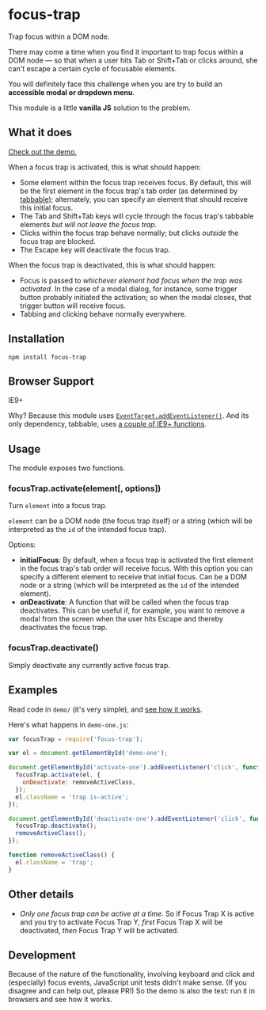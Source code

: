 # focus-trap

Trap focus within a DOM node.

There may come a time when you find it important to trap focus within a DOM node — so that when a user hits Tab or Shift+Tab or clicks around, she can't escape a certain cycle of focusable elements.

You will definitely face this challenge when you are try to build an **accessible modal or dropdown menu**.

This module is a little **vanilla JS** solution to the problem.

## What it does

[Check out the demo.](http://davidtheclark.github.io/focus-trap/demo/)

When a focus trap is activated, this is what should happen:

- Some element within the focus trap receives focus. By default, this will be the first element in the focus trap's tab order (as determined by [tabbable](https://github.com/davidtheclark/tabbable)); alternately, you can specify an element that should receive this initial focus.
- The Tab and Shift+Tab keys will cycle through the focus trap's tabbable elements *but will not leave the focus trap*.
- Clicks within the focus trap behave normally; but clicks *outside* the focus trap are blocked.
- The Escape key will deactivate the focus trap.

When the focus trap is deactivated, this is what should happen:

- Focus is passed to *whichever element had focus when the trap was activated*. In the case of a modal dialog, for instance, some trigger button probably initiated the activation; so when the modal closes, that trigger button will receive focus.
- Tabbing and clicking behave normally everywhere.

## Installation

```
npm install focus-trap
```

## Browser Support

IE9+

Why?
Because this module uses [`EventTarget.addEventListener()`](document.createElement('button')).
And its only dependency, tabbable, uses [a couple of IE9+ functions](https://github.com/davidtheclark/tabbable#browser-support).

## Usage

The module exposes two functions.

### focusTrap.activate(element[, options])

Turn `element` into a focus trap.

`element` can be a DOM node (the focus trap itself) or a string (which will be interpreted as the `id` of the intended focus trap).

Options:

- **initialFocus**: By default, when a focus trap is activated the first element in the focus trap's tab order will receive focus. With this option you can specify a different element to receive that initial focus. Can be a DOM node or a string (which will be interpreted as the `id` of the intended element).
- **onDeactivate**: A function that will be called when the focus trap deactivates. This can be useful if, for example, you want to remove a modal from the screen when the user hits Escape and thereby deactivates the focus trap.

### focusTrap.deactivate()

Simply deactivate any currently active focus trap.

## Examples

Read code in `demo/` (it's very simple), and [see how it works](http://davidtheclark.github.io/focus-trap/demo/).

Here's what happens in `demo-one.js`:

```js
var focusTrap = require('focus-trap');

var el = document.getElementById('demo-one');

document.getElementById('activate-one').addEventListener('click', function() {
  focusTrap.activate(el, {
    onDeactivate: removeActiveClass,
  });
  el.className = 'trap is-active';
});

document.getElementById('deactivate-one').addEventListener('click', function() {
  focusTrap.deactivate();
  removeActiveClass();
});

function removeActiveClass() {
  el.className = 'trap';
}
```

## Other details

- *Only one focus trap can be active at a time.* So if Focus Trap X is active and you try to activate Focus Trap Y, *first* Focus Trap X will be deactivated, *then* Focus Trap Y will be activated.

## Development

Because of the nature of the functionality, involving keyboard and click and (especially) focus events, JavaScript unit tests didn't make sense. (If you disagree and can help out, please PR!) So the demo is also the test: run it in browsers and see how it works.

